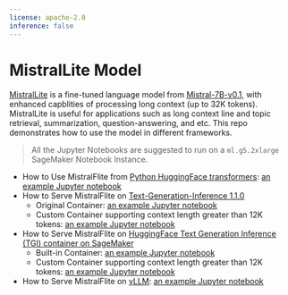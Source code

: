 ```yaml
---
license: apache-2.0
inference: false
---
```


# MistralLite Model

[MistralLite](https://huggingface.co/amazon/MistralLite) is a fine-tuned language model from [Mistral-7B-v0.1](https://huggingface.co/mistralai/Mistral-7B-v0.1), with enhanced capblities of processing long context (up to 32K tokens). MistralLite is useful for applications such as long context line and topic retrieval, summarization, question-answering, and etc. This repo demonstrates how to use the model in different frameworks.

> All the Jupyter Notebooks are suggested to run on a `ml.g5.2xlarge` SageMaker Notebook Instance.

- How to Use MistralFlite from [Python HuggingFace transformers](https://huggingface.co/docs/transformers/index): [an example Jupyter notebook](https://github.com/awslabs/extending-the-context-length-of-open-source-llms/blob/main/MistralLite/huggingface-transformers/example_usage.ipynb) 
- How to Serve MistralFlite on [Text-Generation-Inference 1.1.0](https://github.com/huggingface/text-generation-inference/tree/v1.1.0)
    - Original Container: [an example Jupyter notebook](https://github.com/awslabs/extending-the-context-length-of-open-source-llms/blob/main/MistralLite/tgi/example_usage.ipynb)
    - Custom Container supporting context length greater than 12K tokens: [an example Jupyter notebook](https://github.com/awslabs/extending-the-context-length-of-open-source-llms/blob/main/MistralLite/tgi-custom/example_usage.ipynb)
- How to Serve MistralFlite on [HuggingFace Text Generation Inference (TGI) container on SageMaker](https://github.com/awslabs/llm-hosting-container)
    - Built-in Container: [an example Jupyter notebook](https://github.com/awslabs/extending-the-context-length-of-open-source-llms/blob/main/MistralLite/sagemaker-tgi/example_usage.ipynb)
    - Custom Container supporting context length greater than 12K tokens: [an example Jupyter notebook](https://github.com/awslabs/extending-the-context-length-of-open-source-llms/blob/main/MistralLite/sagemaker-tgi-custom/example_usage.ipynb)
- How to Serve MistralFlite on [vLLM](https://github.com/vllm-project/vllm): [an example Jupyter notebook](https://github.com/awslabs/extending-the-context-length-of-open-source-llms/tree/main/MistralLite/vllm)
